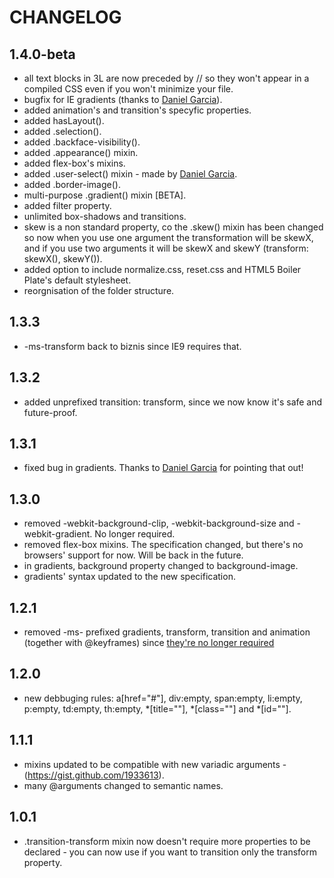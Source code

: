 # CHANGELOG

## 1.4.0-beta
* all text blocks in 3L are now preceded by // so they won't appear in a compiled CSS even if you won't minimize your file.
* bugfix for IE gradients (thanks to [Daniel Garcia](https://github.com/zlapper)).
* added animation's and transition's specyfic properties.
* added hasLayout().
* added .selection().
* added .backface-visibility().
* added .appearance() mixin.
* added flex-box's mixins.
* added .user-select() mixin - made by [Daniel Garcia](https://github.com/zlapper).
* added .border-image().
* multi-purpose .gradient() mixin [BETA].
* added filter property.
* unlimited box-shadows and transitions.
* skew is a non standard property, co the .skew() mixin has been changed so now when you use one argument the transformation will be skewX, and if you use two arguments it will be skewX and skewY (transform: skewX(), skewY()).
* added option to include normalize.css, reset.css and HTML5 Boiler Plate's default stylesheet.
* reorgnisation of the folder structure.

## 1.3.3
* -ms-transform back to biznis since IE9 requires that.

## 1.3.2
* added unprefixed transition: transform, since we now know it's safe and future-proof.

## 1.3.1
* fixed bug in gradients. Thanks to [Daniel Garcia](https://github.com/zlapper) for pointing that out!

## 1.3.0
* removed -webkit-background-clip, -webkit-background-size and -webkit-gradient. No longer required.
* removed flex-box mixins. The specification changed, but there's no browsers' support for now. Will be back in the future.
* in gradients, background property changed to background-image.
* gradients' syntax updated to the new specification.

## 1.2.1

* removed -ms- prefixed gradients, transform, transition and animation (together with @keyframes) since [they're no longer required](http://blogs.msdn.com/b/ie/archive/2012/05/31/windows-release-preview-the-sixth-ie10-platform-preview.aspx)

## 1.2.0

* new debbuging rules: a[href="#"], div:empty, span:empty, li:empty, p:empty, td:empty, th:empty, *[title=""], *[class=""] and *[id=""].

## 1.1.1

* mixins updated to be compatible with new variadic arguments - (https://gist.github.com/1933613).
* many @arguments changed to semantic names.

## 1.0.1

* .transition-transform mixin now doesn't require more properties to be declared - you can now use if you want to transition only the transform property.